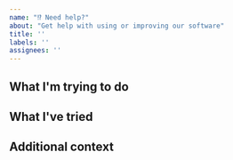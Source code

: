 ```yaml
---
name: "⁉️ Need help?"
about: "Get help with using or improving our software"
title: ''
labels: ''
assignees: ''
---
```


<!--- If you have a question about any of our projects that is not a bug report or feature request, you can write us an issue like this or send a message to info@bit-bots.de -->

## What I'm trying to do
<!--- Please describe what you're trying to do so we know what your problem is about -->

## What I've tried
<!--- If you tell us what you already tried or what documentation you already read, we are able to help you better by not pointing to information you already know.-->

## Additional context
<!--- If there's more to say, feel free to do so :) -->

